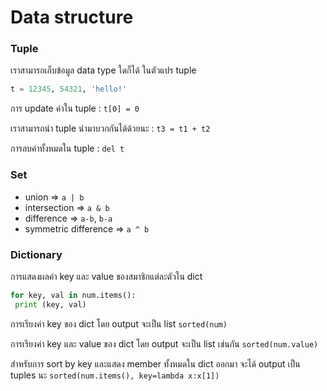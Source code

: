 # Data structure

### Tuple

เราสามารถเก็บข้อมูล data type ใดก็ได้ ในตัวแปร tuple

```python
t = 12345, 54321, 'hello!'
```

การ update ค่าใน tuple : `t[0] = 0`

เราสามารถนำ tuple นำมาบวกกันได้ด้วยนะ : `t3 = t1 + t2`

การลบค่าทั้งหมดใน tuple : `del t`

### Set

* union => `a | b`
* intersection => `a & b`
* difference => `a-b`, `b-a`
* symmetric difference => `a ^ b`

### Dictionary

การแสดงผลค่า key และ value ของสมาชิกแต่ละตัวใน dict

```python
for key, val in num.items():
 print (key, val)
```

การเรียงค่า key ของ dict โดย output จะเป็น list `sorted(num)`

การเรียงค่า key และ value ของ dict โดย output จะเป็น list เช่นกัน `sorted(num.value)`

สำหรับการ sort by key และแสดง member ทั้งหมดใน dict ออกมา จะได้ output เป็น tuples นะ `sorted(num.items(), key=lambda x:x[1])`
